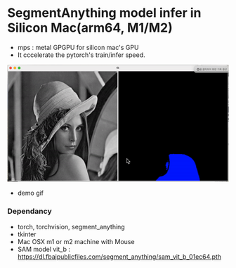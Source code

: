 # SegmentAnything model infer in Silicon Mac(arm64, M1/M2)
- mps : metal GPGPU for silicon mac's GPU
- It cccelerate the pytorch's train/infer speed.

![MPS example]( https://github.com/bemoregt/mps_sam_tkinter_pytorch/blob/main/sam_demo.gif "demo")
- demo gif

### Dependancy
- torch, torchvision, segment_anything
- tkinter
- Mac OSX m1 or m2 machine with Mouse
- SAM model vit_b : https://dl.fbaipublicfiles.com/segment_anything/sam_vit_b_01ec64.pth
  
